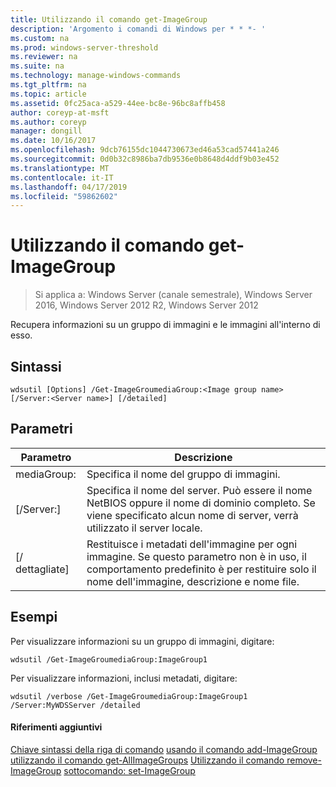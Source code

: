 ```yaml
---
title: Utilizzando il comando get-ImageGroup
description: 'Argomento i comandi di Windows per * * *- '
ms.custom: na
ms.prod: windows-server-threshold
ms.reviewer: na
ms.suite: na
ms.technology: manage-windows-commands
ms.tgt_pltfrm: na
ms.topic: article
ms.assetid: 0fc25aca-a529-44ee-bc8e-96bc8affb458
author: coreyp-at-msft
ms.author: coreyp
manager: dongill
ms.date: 10/16/2017
ms.openlocfilehash: 9dcb76155dc1044730673ed46a53cad57441a246
ms.sourcegitcommit: 0d0b32c8986ba7db9536e0b8648d4ddf9b03e452
ms.translationtype: MT
ms.contentlocale: it-IT
ms.lasthandoff: 04/17/2019
ms.locfileid: "59862602"
---
```

# <a name="using-the-get-imagegroup-command"></a>Utilizzando il comando get-ImageGroup

>Si applica a: Windows Server (canale semestrale), Windows Server 2016, Windows Server 2012 R2, Windows Server 2012

Recupera informazioni su un gruppo di immagini e le immagini all'interno di esso.
## <a name="syntax"></a>Sintassi
```
wdsutil [Options] /Get-ImageGroumediaGroup:<Image group name> [/Server:<Server name>] [/detailed]
```
## <a name="parameters"></a>Parametri
|Parametro|Descrizione|
|-------|--------|
mediaGroup:<Image group name>|Specifica il nome del gruppo di immagini.|
|[/Server:<Server name>]|Specifica il nome del server. Può essere il nome NetBIOS oppure il nome di dominio completo. Se viene specificato alcun nome di server, verrà utilizzato il server locale.|
|[/ dettagliate]|Restituisce i metadati dell'immagine per ogni immagine. Se questo parametro non è in uso, il comportamento predefinito è per restituire solo il nome dell'immagine, descrizione e nome file.|
## <a name="BKMK_examples"></a>Esempi
Per visualizzare informazioni su un gruppo di immagini, digitare:
```
wdsutil /Get-ImageGroumediaGroup:ImageGroup1
```
Per visualizzare informazioni, inclusi metadati, digitare:
```
wdsutil /verbose /Get-ImageGroumediaGroup:ImageGroup1 /Server:MyWDSServer /detailed
```
#### <a name="additional-references"></a>Riferimenti aggiuntivi
[Chiave sintassi della riga di comando](command-line-syntax-key.md)
[usando il comando add-ImageGroup](using-the-add-imagegroup-command.md)
[utilizzando il comando get-AllImageGroups](using-the-get-allimagegroups-command.md) 
 [ Utilizzando il comando remove-ImageGroup](using-the-remove-imagegroup-command.md)
[sottocomando: set-ImageGroup](subcommand-set-imagegroup.md)
